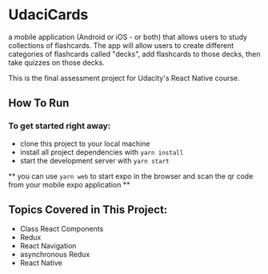 # UdaciCards
a mobile application (Android or iOS - or both) that allows users to study collections of flashcards. The app will allow users to create different categories of flashcards called "decks", add flashcards to those decks, then take quizzes on those decks.

This is the final assessment project for Udacity's React Native course. 
## How To Run

### To get started right away:

* clone this project to your local machine
* install all project dependencies with `yarn install`
* start the development server with `yarn start`

** you can use `yarn web` to start expo in the browser and scan the qr code from your mobile expo application ** 

## Topics Covered in This Project:

* Class React Components
* Redux
* React Navigation
* asynchronous Redux
* React Native
